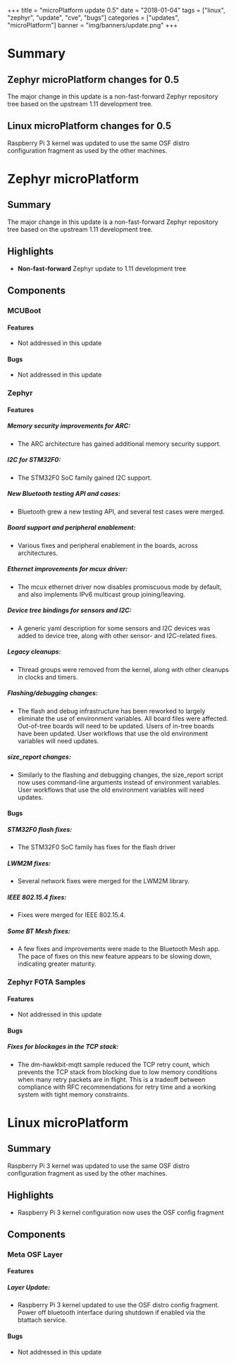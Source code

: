 +++
title = "microPlatform update 0.5"
date = "2018-01-04"
tags = ["linux", "zephyr", "update", "cve", "bugs"]
categories = ["updates", "microPlatform"]
banner = "img/banners/update.png"
+++

# Summary

## Zephyr microPlatform changes for 0.5

The major change in this update is a non-fast-forward Zephyr
repository tree based on the upstream 1.11 development tree.


## Linux microPlatform changes for 0.5

Raspberry Pi 3 kernel was updated to use the same OSF distro configuration
fragment as used by the other machines.

<!--more-->
# Zephyr microPlatform

## Summary

The major change in this update is a non-fast-forward Zephyr
repository tree based on the upstream 1.11 development tree.

## Highlights

- **Non-fast-forward** Zephyr update to 1.11 development tree

## Components


### MCUBoot


#### Features
- Not addressed in this update

#### Bugs
- Not addressed in this update

### Zephyr


#### Features

##### Memory security improvements for ARC: 
- The ARC architecture has gained additional memory
security support.


##### I2C for STM32F0: 
- The STM32F0 SoC family gained I2C support.


##### New Bluetooth testing API and cases: 
- Bluetooth grew a new testing API, and several test cases
were merged.


##### Board support and peripheral enablement: 
- Various fixes and peripheral enablement in the boards,
across architectures.


##### Ethernet improvements for mcux driver: 
- The mcux ethernet driver now disables promiscuous mode
by default, and also implements IPv6 multicast group
joining/leaving.


##### Device tree bindings for sensors and I2C: 
- A generic yaml description for some sensors and I2C
devices was added to device tree, along with other
sensor- and I2C-related fixes.


##### Legacy cleanups: 
- Thread groups were removed from the kernel, along with
other cleanups in clocks and timers.


##### Flashing/debugging changes: 
- The flash and debug infrastructure has been reworked to
largely eliminate the use of environment variables. All
board files were affected. Out-of-tree boards will need
to be updated. Users of in-tree boards have been
updated. User workflows that use the old environment
variables will need updates.


##### size_report changes: 
- Similarly to the flashing and debugging changes, the
size_report script now uses command-line arguments
instead of environment variables. User workflows that
use the old environment variables will need updates.


#### Bugs

##### STM32F0 flash fixes: 
- The STM32F0 SoC family has fixes for the flash driver



##### LWM2M fixes: 
- Several network fixes were merged for the LWM2M library.



##### IEEE 802.15.4 fixes: 
- Fixes were merged for IEEE 802.15.4.



##### Some BT Mesh fixes: 
- A few fixes and improvements were made to the Bluetooth
Mesh app. The pace of fixes on this new feature appears
to be slowing down, indicating greater maturity.



### Zephyr FOTA Samples


#### Features
- Not addressed in this update

#### Bugs

##### Fixes for blockages in the TCP stack: 
- The dm-hawkbit-mqtt sample reduced the TCP retry count,
which prevents the TCP stack from blocking due to low
memory conditions when many retry packets are in flight.
This is a tradeoff between compliance with RFC
recommendations for retry time and a working system with
tight memory constraints.


# Linux microPlatform

## Summary

Raspberry Pi 3 kernel was updated to use the same OSF distro configuration
fragment as used by the other machines.

## Highlights

- Raspberry Pi 3 kernel configuration now uses the OSF config fragment

## Components


### Meta OSF Layer


#### Features

##### Layer Update: 
- Raspberry Pi 3 kernel updated to use the OSF distro config
fragment.
Power off bluetooth interface during shutdown if enabled via
the btattach service.


#### Bugs
- Not addressed in this update
